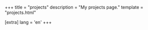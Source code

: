 +++
title = "projects"
description = "My projects page."
template = "projects.html"

[extra]
lang = 'en'
+++